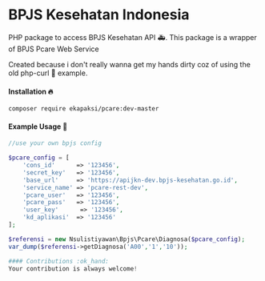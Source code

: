 # BPJS Kesehatan Indonesia
PHP package to access BPJS Kesehatan API :ambulance:.
This package is a wrapper of BPJS Pcare Web Service

Created because i don't really wanna get my hands dirty coz of using the old php-curl
:shit: example.

#### Installation :fire:

`composer require ekapaksi/pcare:dev-master`

#### Example Usage :confetti_ball:
```php
//use your own bpjs config

$pcare_config = [
    'cons_id'      => '123456',
    'secret_key'   => '123456',
    'base_url'     => 'https://apijkn-dev.bpjs-kesehatan.go.id',
    'service_name' => 'pcare-rest-dev',
    'pcare_user'   => '123456',
    'pcare_pass'   => '123456',
    'user_key'      => '123456',
    'kd_aplikasi'  => '123456'
];

$referensi = new Nsulistiyawan\Bpjs\Pcare\Diagnosa($pcare_config);
var_dump($referensi->getDiagnosa('A00','1','10'));

#### Contributions :ok_hand:
Your contribution is always welcome!
